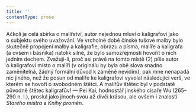 ```yaml
---
title: ''
contentType: prose
---
```


<section>

Ačkoli je celá sbírka o malířství, autor nejednou mluví o kaligrafovi jako o subjektu svého uvažování. Ve vrcholné době čínské tušové malby bylo skutečně propojení malby a kaligrafie, obrazu a písma, malíře a kaligrafa (a ovšem i básníka) natolik silné, že bylo samozřejmostí hovořit o nich jedním dechem. Zvažuji-li, proč asi právě na tomto místě (2) píše autor o kaligrafovi místo o malíři (v originálu by byla obě slova snadno zaměnitelná, žádný formální důvod k záměně nevidím), pak mne nenapadá nic jiného, než že posun od malíře ke kaligrafovi vyvolal následující verš, ve kterém se hovoří o svobodném štětci. A malířův štětec byl v podstatě původně štětec kaligrafův! — Pei Kai, hodnostář jinského císaře Wu (265–290 n. l.), proslul jako jinoch svou až dívčí krásou, ale ovšem i znalostí _Starého_ _mistra_ a _Knihy_ _proměn_.

</section>
